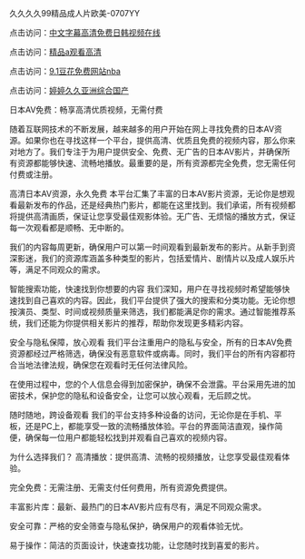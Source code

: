 久久久久99精品成人片欧美-0707YY

点击访问：<a href="https://bered.pages.dev/">中文字幕高清免费日韩视频在线</a>

点击访问：<a href="https://rtj-3zo.pages.dev/">精品a观看高清</a>

点击访问：<a href="https://vassv.pages.dev/">9.1豆花免费网站nba</a>

点击访问：<a href="https://gsd-agv.pages.dev/">婷婷久久亚洲综合国产</a>

日本AV免费：畅享高清优质视频，无需付费

随着互联网技术的不断发展，越来越多的用户开始在网上寻找免费的日本AV资源。如果你也在寻找这样一个平台，提供高清、优质且免费的视频内容，那么你来对地方了。我们专注于为用户提供安全、免费、无广告的日本AV影片，并确保所有资源都能够快速、流畅地播放。最重要的是，所有资源都完全免费，您无需任何付费或注册。

高清日本AV资源，永久免费
本平台汇集了丰富的日本AV影片资源，无论你是想观看最新发布的作品，还是经典热门影片，都能在这里找到。我们承诺，所有视频都将提供高清画质，保证让您享受最佳观影体验。无广告、无烦恼的播放方式，保证每一次观看都是顺畅、无中断的。

我们的内容每周更新，确保用户可以第一时间观看到最新发布的影片。从新手到资深影迷，我们的资源库涵盖多种类型的影片，包括爱情片、剧情片以及成人娱乐片等，满足不同观众的需求。

智能搜索功能，快速找到你想要的内容
我们深知，用户在寻找视频时希望能够快速找到自己喜欢的内容。因此，我们平台提供了强大的搜索和分类功能。无论你想按演员、类型、时间或视频质量来筛选，我们都能满足你的需求。通过智能推荐系统，我们还能为你提供相关影片的推荐，帮助你发现更多精彩内容。

安全与隐私保障，放心观看
我们平台注重用户的隐私与安全，所有的日本AV免费资源都经过严格筛选，确保没有恶意软件或病毒。同时，我们平台的所有内容都符合当地法律法规，确保您在观看时无任何法律风险。

在使用过程中，您的个人信息会得到加密保护，确保不会泄露。平台采用先进的加密技术，保护您的隐私和设备安全，让您可以放心观看，无后顾之忧。

随时随地，跨设备观看
我们的平台支持多种设备的访问，无论你是在手机、平板，还是PC上，都能享受一致的流畅播放体验。平台的界面简洁直观，操作简便，确保每一位用户都能轻松找到并观看自己喜欢的视频内容。

为什么选择我们？
高清播放：提供高清、流畅的视频播放，让您享受最佳观看体验。

完全免费：无需注册、无需支付任何费用，所有资源免费提供。

丰富影片库：最新、最热门的日本AV影片应有尽有，满足不同观众需求。

安全可靠：严格的安全筛查与隐私保护，确保用户的观看体验无忧。

易于操作：简洁的页面设计，快速查找功能，让您随时找到喜爱的影片。

<span style="display:none;">[Canonical link]( https://github.com/na20250707/na5 ）</span>
